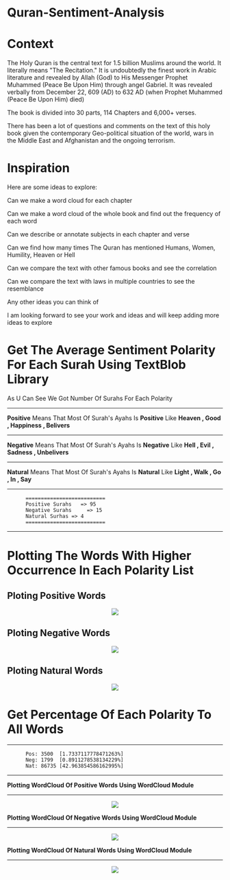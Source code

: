 # **Quran-Sentiment-Analysis**

# **Context**

The Holy Quran is the central text for 1.5 billion Muslims around the world. It literally means "The Recitation." It is undoubtedly the finest work in Arabic literature and revealed by Allah (God) to His Messenger Prophet Muhammed (Peace Be Upon Him) through angel Gabriel. It was revealed verbally from December 22, 609 (AD) to 632 AD (when Prophet Muhammed (Peace Be Upon Him) died)

The book is divided into 30 parts, 114 Chapters and 6,000+ verses.

There has been a lot of questions and comments on the text of this holy book given the contemporary Geo-political situation of the world, wars in the Middle East and Afghanistan and the ongoing terrorism.


# **Inspiration**

Here are some ideas to explore:

Can we make a word cloud for each chapter

Can we make a word cloud of the whole book and find out the frequency of each word

Can we describe or annotate subjects in each chapter and verse

Can we find how many times The Quran has mentioned Humans, Women, Humility, Heaven or Hell

Can we compare the text with other famous books and see the correlation

Can we compare the text with laws in multiple countries to see the resemblance

Any other ideas you can think of

I am looking forward to see your work and ideas and will keep adding more ideas to explore


# **Get The Average Sentiment Polarity For Each Surah Using TextBlob Library**

As U Can See We Got Number Of Surahs For Each Polarity
***********************************************
**Positive** Means That Most Of Surah's Ayahs Is **Positive** Like **Heaven , Good , Happiness , Belivers**
***********************************************
**Negative** Means That Most Of Surah's Ayahs Is **Negative** Like **Hell , Evil , Sadness , Unbelivers**
***********************************************
**Natural** Means That Most Of Surah's Ayahs Is **Natural** Like **Light , Walk , Go , In , Say**



***********************************************
          ==========================
          Positive Surahs   => 95
          Negative Surahs     => 15
          Natural Surhas => 4
          ==========================
***********************************************          

# **Plotting The Words With Higher Occurrence In Each Polarity List**

## Ploting Positive Words

<p align="center">
  <img src="https://3.top4top.net/p_1396nsisl1.png">
</p>


## Ploting Negative Words

<p align="center">
  <img src="https://1.top4top.net/p_1396emvuh1.png">
</p>

## Ploting Natural Words

<p align="center">
  <img src="https://3.top4top.net/p_139699rm51.png">
</p>

# **Get Percentage Of Each Polarity To All Words**

***********************************************     
          Pos: 3500  [1.7337117778471263%]
          Neg: 1799  [0.8911278538134229%] 
          Nat: 86735 [42.963854586162995%]
***********************************************     
 **Plotting WordCloud Of Positive Words Using WordCloud Module**
***********************************************     
<p align="center">
  <img src="https://3.top4top.net/p_1396fzr821.png">
</p>
     
 **Plotting WordCloud Of Negative Words Using WordCloud Module**
***********************************************     
<p align="center">
  <img src="https://6.top4top.net/p_1396bvrjf1.png">
</p>
  
 **Plotting WordCloud Of Natural Words Using WordCloud Module**
***********************************************     
<p align="center">
  <img src="https://2.top4top.net/p_1396m2ojj1.png">
</p>
